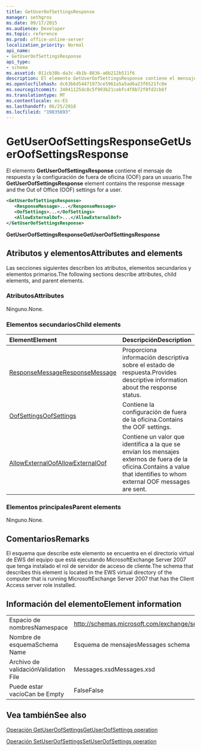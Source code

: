 ```yaml
---
title: GetUserOofSettingsResponse
manager: sethgros
ms.date: 09/17/2015
ms.audience: Developer
ms.topic: reference
ms.prod: office-online-server
localization_priority: Normal
api_name:
- GetUserOofSettingsResponse
api_type:
- schema
ms.assetid: 011cb38b-da3c-4b1b-8836-a6b212b511f6
description: El elemento GetUserOofSettingsResponse contiene el mensaje de respuesta y la configuración de fuera de oficina (OOF) para un usuario.
ms.openlocfilehash: dc63b6d54471973ce5961a5a5ad6a23f6521fc0e
ms.sourcegitcommit: 34041125dc8c5f993b21cebfc4f8b72f0fd2cb6f
ms.translationtype: MT
ms.contentlocale: es-ES
ms.lasthandoff: 06/25/2018
ms.locfileid: "19835693"
---
```

# <a name="getuseroofsettingsresponse"></a><span data-ttu-id="c87f4-103">GetUserOofSettingsResponse</span><span class="sxs-lookup"><span data-stu-id="c87f4-103">GetUserOofSettingsResponse</span></span>

<span data-ttu-id="c87f4-104">El elemento **GetUserOofSettingsResponse** contiene el mensaje de respuesta y la configuración de fuera de oficina (OOF) para un usuario.</span><span class="sxs-lookup"><span data-stu-id="c87f4-104">The **GetUserOofSettingsResponse** element contains the response message and the Out of Office (OOF) settings for a user.</span></span> 
  
```xml
<GetUserOofSettingsResponse>
   <ResponseMessage>...</ResponseMessage>
   <OofSettings>...</OofSettings>
   <AllowExternalOof>...</AllowExternalOof>
</GetUserOofSettingsResponse>
```

 <span data-ttu-id="c87f4-105">**GetUserOofSettingsResponse**</span><span class="sxs-lookup"><span data-stu-id="c87f4-105">**GetUserOofSettingsResponse**</span></span>
## <a name="attributes-and-elements"></a><span data-ttu-id="c87f4-106">Atributos y elementos</span><span class="sxs-lookup"><span data-stu-id="c87f4-106">Attributes and elements</span></span>

<span data-ttu-id="c87f4-107">Las secciones siguientes describen los atributos, elementos secundarios y elementos primarios.</span><span class="sxs-lookup"><span data-stu-id="c87f4-107">The following sections describe attributes, child elements, and parent elements.</span></span>
  
### <a name="attributes"></a><span data-ttu-id="c87f4-108">Atributos</span><span class="sxs-lookup"><span data-stu-id="c87f4-108">Attributes</span></span>

<span data-ttu-id="c87f4-109">Ninguno.</span><span class="sxs-lookup"><span data-stu-id="c87f4-109">None.</span></span>
  
### <a name="child-elements"></a><span data-ttu-id="c87f4-110">Elementos secundarios</span><span class="sxs-lookup"><span data-stu-id="c87f4-110">Child elements</span></span>

|<span data-ttu-id="c87f4-111">**Element**</span><span class="sxs-lookup"><span data-stu-id="c87f4-111">**Element**</span></span>|<span data-ttu-id="c87f4-112">**Descripción**</span><span class="sxs-lookup"><span data-stu-id="c87f4-112">**Description**</span></span>|
|:-----|:-----|
|[<span data-ttu-id="c87f4-113">ResponseMessage</span><span class="sxs-lookup"><span data-stu-id="c87f4-113">ResponseMessage</span></span>](responsemessage.md) <br/> |<span data-ttu-id="c87f4-114">Proporciona información descriptiva sobre el estado de respuesta.</span><span class="sxs-lookup"><span data-stu-id="c87f4-114">Provides descriptive information about the response status.</span></span>  <br/> |
|[<span data-ttu-id="c87f4-115">OofSettings</span><span class="sxs-lookup"><span data-stu-id="c87f4-115">OofSettings</span></span>](oofsettings.md) <br/> |<span data-ttu-id="c87f4-116">Contiene la configuración de fuera de la oficina.</span><span class="sxs-lookup"><span data-stu-id="c87f4-116">Contains the OOF settings.</span></span>  <br/> |
|[<span data-ttu-id="c87f4-117">AllowExternalOof</span><span class="sxs-lookup"><span data-stu-id="c87f4-117">AllowExternalOof</span></span>](allowexternaloof.md) <br/> |<span data-ttu-id="c87f4-118">Contiene un valor que identifica a la que se envían los mensajes externos de fuera de la oficina.</span><span class="sxs-lookup"><span data-stu-id="c87f4-118">Contains a value that identifies to whom external OOF messages are sent.</span></span>  <br/> |
   
### <a name="parent-elements"></a><span data-ttu-id="c87f4-119">Elementos principales</span><span class="sxs-lookup"><span data-stu-id="c87f4-119">Parent elements</span></span>

<span data-ttu-id="c87f4-120">Ninguno.</span><span class="sxs-lookup"><span data-stu-id="c87f4-120">None.</span></span>
  
## <a name="remarks"></a><span data-ttu-id="c87f4-121">Comentarios</span><span class="sxs-lookup"><span data-stu-id="c87f4-121">Remarks</span></span>

<span data-ttu-id="c87f4-122">El esquema que describe este elemento se encuentra en el directorio virtual de EWS del equipo que está ejecutando MicrosoftExchange Server 2007 que tenga instalado el rol de servidor de acceso de cliente.</span><span class="sxs-lookup"><span data-stu-id="c87f4-122">The schema that describes this element is located in the EWS virtual directory of the computer that is running MicrosoftExchange Server 2007 that has the Client Access server role installed.</span></span>
  
## <a name="element-information"></a><span data-ttu-id="c87f4-123">Información del elemento</span><span class="sxs-lookup"><span data-stu-id="c87f4-123">Element information</span></span>

|||
|:-----|:-----|
|<span data-ttu-id="c87f4-124">Espacio de nombres</span><span class="sxs-lookup"><span data-stu-id="c87f4-124">Namespace</span></span>  <br/> |http://schemas.microsoft.com/exchange/services/2006/messages  <br/> |
|<span data-ttu-id="c87f4-125">Nombre de esquema</span><span class="sxs-lookup"><span data-stu-id="c87f4-125">Schema Name</span></span>  <br/> |<span data-ttu-id="c87f4-126">Esquema de mensajes</span><span class="sxs-lookup"><span data-stu-id="c87f4-126">Messages schema</span></span>  <br/> |
|<span data-ttu-id="c87f4-127">Archivo de validación</span><span class="sxs-lookup"><span data-stu-id="c87f4-127">Validation File</span></span>  <br/> |<span data-ttu-id="c87f4-128">Messages.xsd</span><span class="sxs-lookup"><span data-stu-id="c87f4-128">Messages.xsd</span></span>  <br/> |
|<span data-ttu-id="c87f4-129">Puede estar vacío</span><span class="sxs-lookup"><span data-stu-id="c87f4-129">Can be Empty</span></span>  <br/> |<span data-ttu-id="c87f4-130">False</span><span class="sxs-lookup"><span data-stu-id="c87f4-130">False</span></span>  <br/> |
   
## <a name="see-also"></a><span data-ttu-id="c87f4-131">Vea también</span><span class="sxs-lookup"><span data-stu-id="c87f4-131">See also</span></span>



[<span data-ttu-id="c87f4-132">Operación GetUserOofSettings</span><span class="sxs-lookup"><span data-stu-id="c87f4-132">GetUserOofSettings operation</span></span>](getuseroofsettings-operation.md)
  
[<span data-ttu-id="c87f4-133">Operación SetUserOofSettings</span><span class="sxs-lookup"><span data-stu-id="c87f4-133">SetUserOofSettings operation</span></span>](setuseroofsettings-operation.md)

